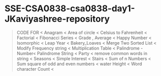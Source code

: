 # SSE-CSA0838-csa0838-day1-JKaviyashree-repository
> CODE FOR <
> Anagram <
> Area of circle <
> Celsius to Fahrenheit <
> Factorial <
> Fibonacci Series <
> Grade , Average <
> Happy Number <
> Isomorphic <
> Leap Year <
> Bakery_Loaves <
> Merge Two Sorted List <
> Modify Frequency string <
> Multiplication Table <
> Palindrome - Number<
> Palindrome String <
> Party <
> remove common words in string <
> Seasons <
> Simple Interest <
> Stairs <
> Sum of n Numbers <
> Sum square of odd and even numbers <
> water Height <
> Word character Count <

